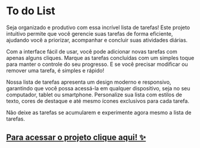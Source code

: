 # To do List

Seja organizado e produtivo com essa incrível lista de tarefas! Este projeto intuitivo permite que você gerencie suas tarefas de forma eficiente, ajudando você a priorizar, acompanhar e concluir suas atividades diárias.

Com a interface fácil de usar, você pode adicionar novas tarefas com apenas alguns cliques. Marque as tarefas concluídas com um simples toque para manter o controle do seu progresso. E se você precisar modificar ou remover uma tarefa, é simples e rápido!

Nossa lista de tarefas apresenta um design moderno e responsivo, garantindo que você possa acessá-la em qualquer dispositivo, seja no seu computador, tablet ou smartphone. Personalize sua lista com estilos de texto, cores de destaque e até mesmo ícones exclusivos para cada tarefa.

Não deixe as tarefas se acumularem e experimente agora mesmo a lista de tarefas. 
## [Para acessar o projeto clique aqui! ✨](https://emanuellydev.github.io/todolist.github.io/)
